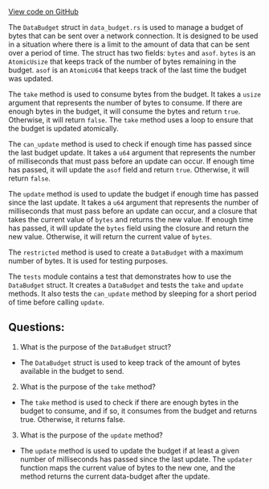 
[View code on GitHub](https://github.com/solana-labs/solana/blob/master/perf/src/data_budget.rs)

The `DataBudget` struct in `data_budget.rs` is used to manage a budget of bytes that can be sent over a network connection. It is designed to be used in a situation where there is a limit to the amount of data that can be sent over a period of time. The struct has two fields: `bytes` and `asof`. `bytes` is an `AtomicUsize` that keeps track of the number of bytes remaining in the budget. `asof` is an `AtomicU64` that keeps track of the last time the budget was updated.

The `take` method is used to consume bytes from the budget. It takes a `usize` argument that represents the number of bytes to consume. If there are enough bytes in the budget, it will consume the bytes and return `true`. Otherwise, it will return `false`. The `take` method uses a loop to ensure that the budget is updated atomically.

The `can_update` method is used to check if enough time has passed since the last budget update. It takes a `u64` argument that represents the number of milliseconds that must pass before an update can occur. If enough time has passed, it will update the `asof` field and return `true`. Otherwise, it will return `false`.

The `update` method is used to update the budget if enough time has passed since the last update. It takes a `u64` argument that represents the number of milliseconds that must pass before an update can occur, and a closure that takes the current value of `bytes` and returns the new value. If enough time has passed, it will update the `bytes` field using the closure and return the new value. Otherwise, it will return the current value of `bytes`.

The `restricted` method is used to create a `DataBudget` with a maximum number of bytes. It is used for testing purposes.

The `tests` module contains a test that demonstrates how to use the `DataBudget` struct. It creates a `DataBudget` and tests the `take` and `update` methods. It also tests the `can_update` method by sleeping for a short period of time before calling `update`.
## Questions: 
 1. What is the purpose of the `DataBudget` struct?
- The `DataBudget` struct is used to keep track of the amount of bytes available in the budget to send.

2. What is the purpose of the `take` method?
- The `take` method is used to check if there are enough bytes in the budget to consume, and if so, it consumes from the budget and returns true. Otherwise, it returns false.

3. What is the purpose of the `update` method?
- The `update` method is used to update the budget if at least a given number of milliseconds has passed since the last update. The `updater` function maps the current value of bytes to the new one, and the method returns the current data-budget after the update.